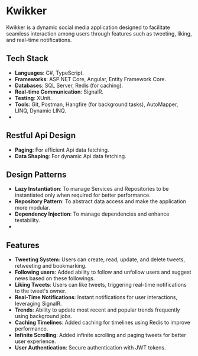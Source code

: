 # Kwikker

Kwikker is a dynamic social media application designed to facilitate seamless interaction among users through features such as tweeting, liking, and real-time notifications.

##  Tech Stack

- **Languages**: C#, TypeScript.
- **Frameworks**: ASP.NET Core, Angular, Entity Framework Core.
- **Databases**: SQL Server, Redis (for caching).
- **Real-time Communication**: SignalR.
- **Testing**: XUnit.
- **Tools**: Git, Postman, Hangfire (for background tasks), AutoMapper, LINQ, Dynamic LINQ.
- 
## Restful Api Design

- **Paging**: For efficient Api data fetching.
- **Data Shaping**: For dynamic Api data fetching.

##  Design Patterns

- **Lazy Instantiation**: To manage Services and Repositories to be instantiated only when required for better performance.  
- **Repository Pattern**: To abstract data access and make the application more modular.
- **Dependency Injection**: To manage dependencies and enhance testability.
- 
##  Features

- **Tweeting System**: Users can create, read, update, and delete tweets, retweeting and bookmarking.
- **Following users**: Added ability to follow and unfollow users and suggest news based on these followings.
- **Liking Tweets**: Users can like tweets, triggering real-time notifications to the tweet's owner.
- **Real-Time Notifications**: Instant notifications for user interactions, leveraging SignalR.
- **Trends**: Ability to update most recent and popular trends frequently using background jobs.
- **Caching Timelines**: Added caching for timelines using Redis to improve performance.
- **Infinite Scrolling**: Added infinite scrolling and paging tweets for better user experience.
- **User Authentication**: Secure authentication with JWT tokens.
